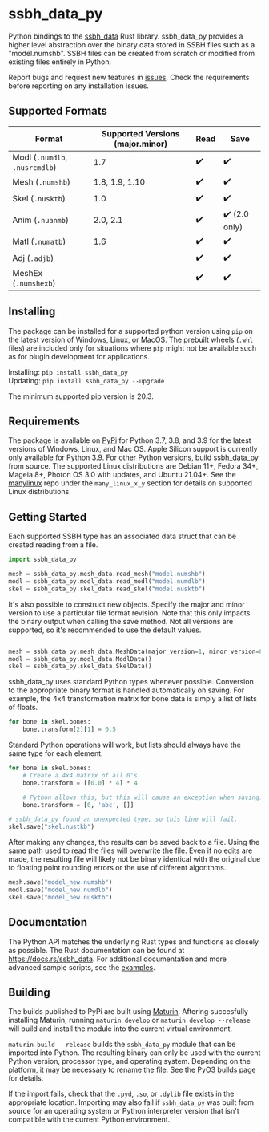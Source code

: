 # ssbh_data_py
Python bindings to the [ssbh_data](https://github.com/ultimate-research/ssbh_lib) Rust library. ssbh_data_py provides a higher level abstraction over 
the binary data stored in SSBH files such as a "model.numshb". SSBH files can be created from scratch or modified from existing files entirely in Python.  

Report bugs and request new features in [issues](https://github.com/ScanMountGoat/ssbh_data_py/issues). Check the requirements before reporting on any installation issues.

## Supported Formats
| Format | Supported Versions (major.minor) | Read | Save |
| --- | --- | --- | --- |
| Modl (`.numdlb`, `.nusrcmdlb`) | 1.7 | :heavy_check_mark: | :heavy_check_mark: |
| Mesh (`.numshb`) | 1.8, 1.9, 1.10 | :heavy_check_mark: | :heavy_check_mark: |
| Skel (`.nusktb`) | 1.0 | :heavy_check_mark: | :heavy_check_mark: |
| Anim (`.nuanmb`) | 2.0, 2.1 | :heavy_check_mark: | :heavy_check_mark: (2.0 only) |
| Matl (`.numatb`) | 1.6 | :heavy_check_mark: | :heavy_check_mark: |
| Adj (`.adjb`) |  | :heavy_check_mark: | :heavy_check_mark: |
| MeshEx (`.numshexb`) |  | :heavy_check_mark: | :heavy_check_mark: |

## Installing
The package can be installed for a supported python version using `pip` on the latest version of Windows, Linux, or MacOS. The prebuilt wheels (`.whl` files) are included only for situations where `pip` might not be available such as for plugin development for applications. 

Installing: `pip install ssbh_data_py`  
Updating: `pip install ssbh_data_py --upgrade`

The minimum supported pip version is 20.3. 

## Requirements
The package is available on [PyPi](https://pypi.org/project/ssbh_data_py/) for Python 3.7, 3.8, and 3.9 for the latest versions of Windows, Linux, and Mac OS. Apple Silicon support is currently only available for Python 3.9. For other Python versions, build ssbh_data_py from source. The supported Linux distributions are Debian 11+, Fedora 34+, Mageia 8+, Photon OS 3.0 with updates, and Ubuntu 21.04+. See the [manylinux](https://github.com/pypa/manylinux) repo under the `many_linux_x_y` section for details on supported Linux distributions.

## Getting Started
Each supported SSBH type has an associated data struct that can be created reading from a file.
```python
import ssbh_data_py

mesh = ssbh_data_py.mesh_data.read_mesh("model.numshb")
modl = ssbh_data_py.modl_data.read_modl("model.numdlb")
skel = ssbh_data_py.skel_data.read_skel("model.nusktb")
```

It's also possible to construct new objects. Specify the major and minor version to use a particular file format revision. Note that this only impacts the binary output when calling the save method. Not all versions are supported, so it's recommended to use the default values.  
```python

mesh = ssbh_data_py.mesh_data.MeshData(major_version=1, minor_version=8)
modl = ssbh_data_py.modl_data.ModlData()
skel = ssbh_data_py.skel_data.SkelData()
```

ssbh_data_py uses standard Python types whenever possible. Conversion to the appropriate binary format is handled automatically on saving. For example, the 4x4 transformation matrix for bone data is simply a list of lists of floats. 
```python
for bone in skel.bones:
    bone.transform[2][1] = 0.5
```
Standard Python operations will work, but lists should always have the same type for each element.  
```python
for bone in skel.bones:
    # Create a 4x4 matrix of all 0's.
    bone.transform = [[0.0] * 4] * 4

    # Python allows this, but this will cause an exception when saving.
    bone.transform = [0, 'abc', []]

# ssbh_data_py found an unexpected type, so this line will fail.
skel.save("skel.nustkb")
```

After making any changes, the results can be saved back to a file. Using the same path used to read the files will overwrite the file. Even if no edits are made, the resulting file will likely not be binary identical with the original due to floating point rounding errors or the use of different algorithms.
```python
mesh.save("model_new.numshb")
modl.save("model_new.numdlb")
skel.save("model_new.nusktb")
```

## Documentation
The Python API matches the underlying Rust types and functions as closely as possible. The Rust documentation can be found at https://docs.rs/ssbh_data. For additional documentation and more advanced sample scripts, see the [examples](https://github.com/ScanMountGoat/ssbh_data_py/tree/main/examples).

## Building
The builds published to PyPi are built using [Maturin](https://github.com/PyO3/maturin). Aftering succesfully installing Maturin, running `maturin develop` or `maturin develop --release` will build and install the module into the current virtual environment. 

`maturin build --release` builds the `ssbh_data_py` module that can be imported into Python. The resulting binary can only be used with the current Python version, processor type, and operating system. Depending on the platform, it may be necessary to rename the file. See the [PyO3 builds page](https://pyo3.rs/v0.14.2/building_and_distribution.html#manual-builds) for details.

If the import fails, check that the `.pyd`, `.so`, or `.dylib` file exists in the appropriate location. Importing may also fail if `ssbh_data_py` was built from source for an operating system or 
Python interpreter version that isn't compatible with the current Python environment.
